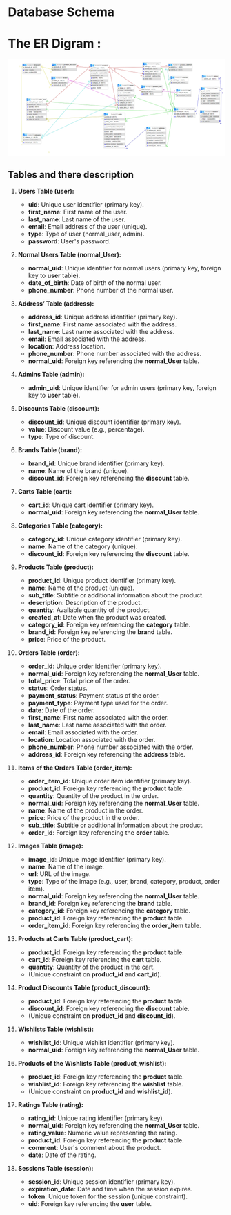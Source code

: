 # Database Schema

# **The ER Digram :**

![DB.png](DB.png)

## Tables and there description

1. **Users Table (user):**
    - **uid**: Unique user identifier (primary key).
    - **first_name**: First name of the user.
    - **last_name**: Last name of the user.
    - **email**: Email address of the user (unique).
    - **type**: Type of user (normal_user, admin).
    - **password**: User's password.
    
2. **Normal Users Table (normal_User):**
    - **normal_uid**: Unique identifier for normal users (primary key, foreign key to **user** table).
    - **date_of_birth**: Date of birth of the normal user.
    - **phone_number**: Phone number of the normal user.
    
3. **Address’ Table (address):**
    - **address_id**: Unique address identifier (primary key).
    - **first_name**: First name associated with the address.
    - **last_name**: Last name associated with the address.
    - **email**: Email associated with the address.
    - **location**: Address location.
    - **phone_number**: Phone number associated with the address.
    - **normal_uid**: Foreign key referencing the **normal_User** table.
    
4. **Admins Table (admin):**
    - **admin_uid**: Unique identifier for admin users (primary key, foreign key to **user** table).
5. **Discounts Table (discount):**
    - **discount_id**: Unique discount identifier (primary key).
    - **value**: Discount value (e.g., percentage).
    - **type**: Type of discount.
    
6. **Brands Table (brand):**
    - **brand_id**: Unique brand identifier (primary key).
    - **name**: Name of the brand (unique).
    - **discount_id**: Foreign key referencing the **discount** table.
    
7. **Carts Table (cart):**
    - **cart_id**: Unique cart identifier (primary key).
    - **normal_uid**: Foreign key referencing the **normal_User** table.
    
8. **Categories Table (category):**
    - **category_id**: Unique category identifier (primary key).
    - **name**: Name of the category (unique).
    - **discount_id**: Foreign key referencing the **discount** table.
    
9. **Products Table (product):**
    - **product_id**: Unique product identifier (primary key).
    - **name**: Name of the product (unique).
    - **sub_title**: Subtitle or additional information about the product.
    - **description**: Description of the product.
    - **quantity**: Available quantity of the product.
    - **created_at**: Date when the product was created.
    - **category_id**: Foreign key referencing the **category** table.
    - **brand_id**: Foreign key referencing the **brand** table.
    - **price**: Price of the product.
    
10. **Orders Table (order):**
    - **order_id**: Unique order identifier (primary key).
    - **normal_uid**: Foreign key referencing the **normal_User** table.
    - **total_price**: Total price of the order.
    - **status**: Order status.
    - **payment_status**: Payment status of the order.
    - **payment_type**: Payment type used for the order.
    - **date**: Date of the order.
    - **first_name**: First name associated with the order.
    - **last_name**: Last name associated with the order.
    - **email**: Email associated with the order.
    - **location**: Location associated with the order.
    - **phone_number**: Phone number associated with the order.
    - **address_id**: Foreign key referencing the **address** table.
    
11. **Items of the Orders Table (order_item):**
    - **order_item_id**: Unique order item identifier (primary key).
    - **product_id**: Foreign key referencing the **product** table.
    - **quantity**: Quantity of the product in the order.
    - **normal_uid**: Foreign key referencing the **normal_User** table.
    - **name**: Name of the product in the order.
    - **price**: Price of the product in the order.
    - **sub_title**: Subtitle or additional information about the product.
    - **order_id**: Foreign key referencing the **order** table.
    
12. **Images Table (image):**
    - **image_id**: Unique image identifier (primary key).
    - **name**: Name of the image.
    - **url**: URL of the image.
    - **type**: Type of the image (e.g., user, brand, category, product, order item).
    - **normal_uid**: Foreign key referencing the **normal_User** table.
    - **brand_id**: Foreign key referencing the **brand** table.
    - **category_id**: Foreign key referencing the **category** table.
    - **product_id**: Foreign key referencing the **product** table.
    - **order_item_id**: Foreign key referencing the **order_item** table.
    
13. **Products at Carts Table (product_cart):**
    - **product_id**: Foreign key referencing the **product** table.
    - **cart_id**: Foreign key referencing the **cart** table.
    - **quantity**: Quantity of the product in the cart.
    - (Unique constraint on **product_id** and **cart_id**).
    
14. **Product Discounts Table (product_discount):**
    - **product_id**: Foreign key referencing the **product** table.
    - **discount_id**: Foreign key referencing the **discount** table.
    - (Unique constraint on **product_id** and **discount_id**).
    
15. **Wishlists Table (wishlist):**
    - **wishlist_id**: Unique wishlist identifier (primary key).
    - **normal_uid**: Foreign key referencing the **normal_User** table.
    
16. **Products of the Wishlists Table (product_wishlist):**
    - **product_id**: Foreign key referencing the **product** table.
    - **wishlist_id**: Foreign key referencing the **wishlist** table.
    - (Unique constraint on **product_id** and **wishlist_id**).
    
17. **Ratings Table (rating):**
    - **rating_id**: Unique rating identifier (primary key).
    - **normal_uid**: Foreign key referencing the **normal_User** table.
    - **rating_value**: Numeric value representing the rating.
    - **product_id**: Foreign key referencing the **product** table.
    - **comment**: User's comment about the product.
    - **date**: Date of the rating.
    
18. **Sessions Table (session):**
    - **session_id**: Unique session identifier (primary key).
    - **expiration_date**: Date and time when the session expires.
    - **token**: Unique token for the session (unique constraint).
    - **uid**: Foreign key referencing the **user** table.